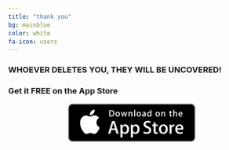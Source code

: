 ```yaml
---
title: "thank you"
bg: mainblue
color: white
fa-icon: users
---
```


### WHOEVER DELETES YOU, THEY WILL BE UNCOVERED!

### Get it FREE on the App Store

<center><a href="{{ site.appstore_link }}"><img src="img/Download_on_the_App_Store_Badge_US-UK_135x40.svg" width="260"></a></center>

